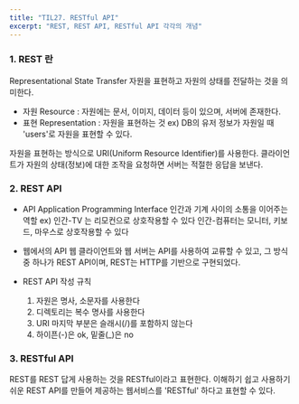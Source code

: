 ```yaml
---
title: "TIL27. RESTful API"
excerpt: "REST, REST API, RESTful API 각각의 개념"
---
```


### 1. REST 란
Representational State Transfer
자원을 표현하고 자원의 상태를 전달하는 것을 의미한다.
* 자원 Resource : 자원에는 문서, 이미지, 데이터 등이 있으며, 서버에 존재한다.
* 표현 Representation : 자원을 표현하는 것
ex) DB의 유저 정보가 자원일 때 'users'로 자원을 표현할 수 있다.

자원을 표현하는 방식으로 URI(Uniform Resource Identifier)를 사용한다. 
클라이언트가 자원의 상태(정보)에 대한 조작을 요청하면 서버는 적절한 응답을 보낸다.


### 2. REST API
* API Application Programming Interface
인간과 기계 사이의 소통을 이어주는 역할
ex) 인간-TV 는 리모컨으로 상호작용할 수 있다
인간-컴퓨터는 모니터, 키보드, 마우스로 상호작용할 수 있다

* 웹에서의 API
웹 클라이언트와 웹 서버는 API를 사용하여 교류할 수 있고, 그 방식 중 하나가 REST API이며, REST는 HTTP를 기반으로 구현되었다.

* REST API 작성 규칙
	1. 자원은 명사, 소문자를 사용한다
	2. 디렉토리는 복수 명사를 사용한다
	3. URI 마지막 부분은 슬래시(/)를 포함하지 않는다
	4. 하이픈(-)은 ok, 밑줄(_)은 no

### 3. RESTful API
REST를 REST 답게 사용하는 것을 RESTful이라고 표현한다.
이해하기 쉽고 사용하기 쉬운 REST API를 만들어 제공하는 웹서비스를 'RESTful' 하다고 표현할 수 있다.
